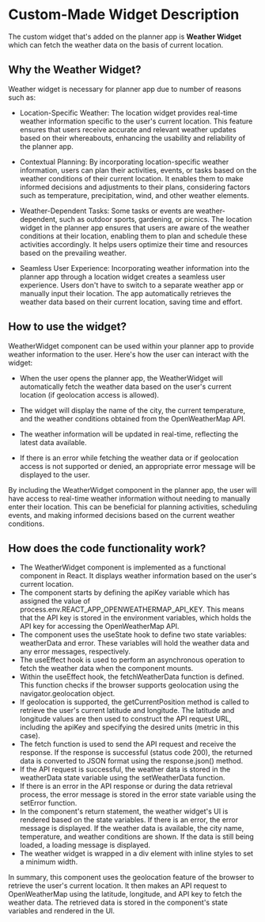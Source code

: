 # Custom-Made Widget Description

The custom widget that's added on the planner app is <strong>Weather Widget</strong> which can fetch the weather data on the basis of current location.

## Why the Weather Widget?

Weather widget is necessary for planner app due to number of reasons such as:

- Location-Specific Weather:
  The location widget provides real-time weather information specific to the user's current location. This feature ensures that users receive accurate and relevant weather updates based on their whereabouts, enhancing the usability and reliability of the planner app.

- Contextual Planning:
  By incorporating location-specific weather information, users can plan their activities, events, or tasks based on the weather conditions of their current location. It enables them to make informed decisions and adjustments to their plans, considering factors such as temperature, precipitation, wind, and other weather elements.

- Weather-Dependent Tasks: Some tasks or events are weather-dependent, such as outdoor sports, gardening, or picnics. The location widget in the planner app ensures that users are aware of the weather conditions at their location, enabling them to plan and schedule these activities accordingly. It helps users optimize their time and resources based on the prevailing weather.

- Seamless User Experience: Incorporating weather information into the planner app through a location widget creates a seamless user experience. Users don't have to switch to a separate weather app or manually input their location. The app automatically retrieves the weather data based on their current location, saving time and effort.

## How to use the widget?

WeatherWidget component can be used within your planner app to provide weather information to the user.
Here's how the user can interact with the widget:

- When the user opens the planner app, the WeatherWidget will automatically fetch the weather data based on the user's current location (if geolocation access is allowed).

- The widget will display the name of the city, the current temperature, and the weather conditions obtained from the OpenWeatherMap API.

- The weather information will be updated in real-time, reflecting the latest data available.

- If there is an error while fetching the weather data or if geolocation access is not supported or denied, an appropriate error message will be displayed to the user.

By including the WeatherWidget component in the planner app, the user will have access to real-time weather information without needing to manually enter their location. This can be beneficial for planning activities, scheduling events, and making informed decisions based on the current weather conditions.

## How does the code functionality work?

- The WeatherWidget component is implemented as a functional component in React. It displays weather information based on the user's current location.
- The component starts by defining the apiKey variable which has assigned the value of process.env.REACT_APP_OPENWEATHERMAP_API_KEY. This means that the API key is stored in the environment variables, which holds the API key for accessing the OpenWeatherMap API.
- The component uses the useState hook to define two state variables: weatherData and error. These variables will hold the weather data and any error messages, respectively.
- The useEffect hook is used to perform an asynchronous operation to fetch the weather data when the component mounts.
- Within the useEffect hook, the fetchWeatherData function is defined. This function checks if the browser supports geolocation using the navigator.geolocation object.
- If geolocation is supported, the getCurrentPosition method is called to retrieve the user's current latitude and longitude.
  The latitude and longitude values are then used to construct the API request URL, including the apiKey and specifying the desired units (metric in this case).
- The fetch function is used to send the API request and receive the response. If the response is successful (status code 200), the returned data is converted to JSON format using the response.json() method.
- If the API request is successful, the weather data is stored in the weatherData state variable using the setWeatherData function.
- If there is an error in the API response or during the data retrieval process, the error message is stored in the error state variable using the setError function.
- In the component's return statement, the weather widget's UI is rendered based on the state variables. If there is an error, the error message is displayed. If the weather data is available, the city name, temperature, and weather conditions are shown. If the data is still being loaded, a loading message is displayed.
- The weather widget is wrapped in a div element with inline styles to set a minimum width.

In summary, this component uses the geolocation feature of the browser to retrieve the user's current location. It then makes an API request to OpenWeatherMap using the latitude, longitude, and API key to fetch the weather data. The retrieved data is stored in the component's state variables and rendered in the UI.
